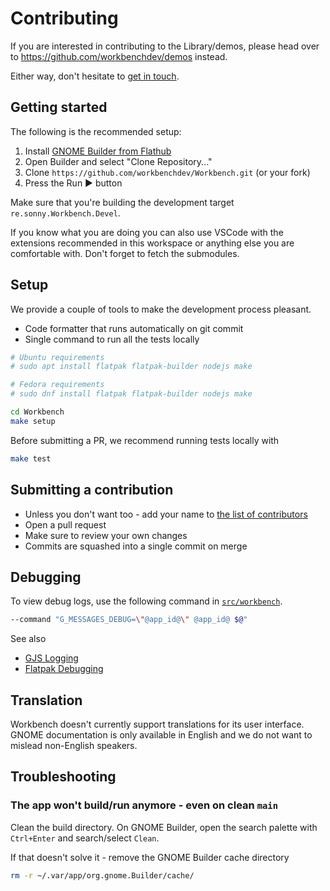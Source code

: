 # Contributing

If you are interested in contributing to the Library/demos, please head over to https://github.com/workbenchdev/demos instead.

Either way, don't hesitate to [get in touch](https://matrix.to/#/%23workbench:gnome.org).

## Getting started

The following is the recommended setup:

1. Install [GNOME Builder from Flathub](https://flathub.org/apps/details/org.gnome.Builder)
2. Open Builder and select "Clone Repository..."
3. Clone `https://github.com/workbenchdev/Workbench.git` (or your fork)
4. Press the Run ▶ button

Make sure that you're building the development target `re.sonny.Workbench.Devel`.

If you know what you are doing you can also use VSCode with the extensions recommended in this workspace or anything else you are comfortable with. Don't forget to fetch the submodules.

## Setup

We provide a couple of tools to make the development process pleasant.

- Code formatter that runs automatically on git commit
- Single command to run all the tests locally

```sh
# Ubuntu requirements
# sudo apt install flatpak flatpak-builder nodejs make

# Fedora requirements
# sudo dnf install flatpak flatpak-builder nodejs make

cd Workbench
make setup
```

Before submitting a PR, we recommend running tests locally with

```sh
make test
```

## Submitting a contribution

- Unless you don't want too - add your name to [the list of contributors](./src/about.js)
- Open a pull request
- Make sure to review your own changes
- Commits are squashed into a single commit on merge

## Debugging

To view debug logs, use the following command in [`src/workbench`](../src/workbench).

```sh
--command "G_MESSAGES_DEBUG=\"@app_id@\" @app_id@ $@"
```

See also

- [GJS Logging](https://gitlab.gnome.org/GNOME/gjs/-/blob/master/doc/Logging.md)
- [Flatpak Debugging](https://docs.flatpak.org/en/latest/debugging.html)

## Translation

Workbench doesn't currently support translations for its user interface. GNOME documentation is only available in English and we do not want to mislead non-English speakers.

<!--
If you'd like to help translating Workbench into your language, please head over to [Weblate](https://hosted.weblate.org/engage/workbench/).

<a href="https://hosted.weblate.org/engage/workbench/">
  <img src="https://hosted.weblate.org/widgets/workbench/-/workbench/multi-auto.svg" alt="Translation status" />
</a>

Thank you for your help!
-->

## Troubleshooting

### The app won't build/run anymore - even on clean `main`

Clean the build directory. On GNOME Builder, open the search palette with `Ctrl+Enter` and search/select `Clean`.

If that doesn't solve it - remove the GNOME Builder cache directory

```sh
rm -r ~/.var/app/org.gnome.Builder/cache/
```

